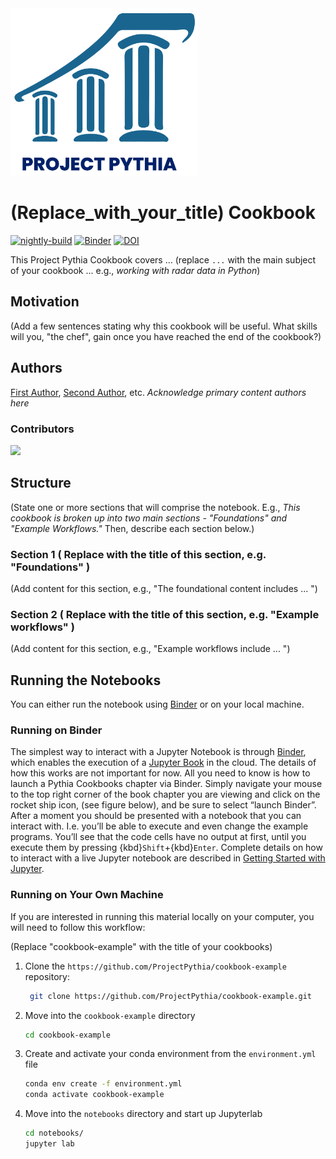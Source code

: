 <img src="thumbnail.png" alt="thumbnail" width="300"/>

# (Replace_with_your_title) Cookbook

[![nightly-build](https://github.com/brian-rose/radiative-feedback-cookbook/actions/workflows/nightly-build.yaml/badge.svg)](https://github.com/brian-rose/radiative-feedback-cookbook/actions/workflows/nightly-build.yaml)
[![Binder](https://binder.projectpythia.org/badge_logo.svg)](https://binder.projectpythia.org/v2/gh/brian-rose/radiative-feedback-cookbook/main?labpath=notebooks)
[![DOI](https://zenodo.org/badge/810464558.svg)](https://zenodo.org/badge/latestdoi/810464558)

This Project Pythia Cookbook covers ... (replace `...` with the main subject of your cookbook ... e.g., _working with radar data in Python_)

## Motivation

(Add a few sentences stating why this cookbook will be useful. What skills will you, "the chef", gain once you have reached the end of the cookbook?)

## Authors

[First Author](@first-author), [Second Author](@second-author), etc. _Acknowledge primary content authors here_

### Contributors

<a href="https://github.com/brian-rose/radiative-feedback-cookbook/graphs/contributors">
  <img src="https://contrib.rocks/image?repo=brian-rose/radiative-feedback-cookbook" />
</a>

## Structure

(State one or more sections that will comprise the notebook. E.g., _This cookbook is broken up into two main sections - "Foundations" and "Example Workflows."_ Then, describe each section below.)

### Section 1 ( Replace with the title of this section, e.g. "Foundations" )

(Add content for this section, e.g., "The foundational content includes ... ")

### Section 2 ( Replace with the title of this section, e.g. "Example workflows" )

(Add content for this section, e.g., "Example workflows include ... ")

## Running the Notebooks

You can either run the notebook using [Binder](https://binder.projectpythia.org/) or on your local machine.

### Running on Binder

The simplest way to interact with a Jupyter Notebook is through
[Binder](https://binder.projectpythia.org/), which enables the execution of a
[Jupyter Book](https://jupyterbook.org) in the cloud. The details of how this works are not
important for now. All you need to know is how to launch a Pythia
Cookbooks chapter via Binder. Simply navigate your mouse to
the top right corner of the book chapter you are viewing and click
on the rocket ship icon, (see figure below), and be sure to select
“launch Binder”. After a moment you should be presented with a
notebook that you can interact with. I.e. you’ll be able to execute
and even change the example programs. You’ll see that the code cells
have no output at first, until you execute them by pressing
{kbd}`Shift`\+{kbd}`Enter`. Complete details on how to interact with
a live Jupyter notebook are described in [Getting Started with
Jupyter](https://foundations.projectpythia.org/foundations/getting-started-jupyter.html).

### Running on Your Own Machine

If you are interested in running this material locally on your computer, you will need to follow this workflow:

(Replace "cookbook-example" with the title of your cookbooks)

1. Clone the `https://github.com/ProjectPythia/cookbook-example` repository:

   ```bash
    git clone https://github.com/ProjectPythia/cookbook-example.git
   ```

1. Move into the `cookbook-example` directory
   ```bash
   cd cookbook-example
   ```
1. Create and activate your conda environment from the `environment.yml` file
   ```bash
   conda env create -f environment.yml
   conda activate cookbook-example
   ```
1. Move into the `notebooks` directory and start up Jupyterlab
   ```bash
   cd notebooks/
   jupyter lab
   ```
